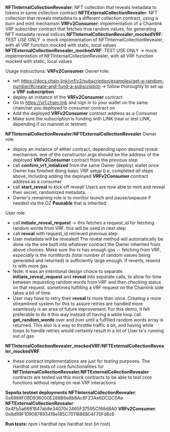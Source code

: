**NFTInternalCollectionRevealer**: NFT collection that reveals metadata to tokens in same collection contract
**NFTExternalCollectionRevealer**: NFT collection that reveals metadata to a different collection contract, using a burn and mint mechanism
**VRFv2Consumer**: implementation of a Chainlink VRF subscriber contract that fetches true random values, for generating NFT metadata reveal indices
**NFTInternalCollectionRevealer_mockedVRF**: TEST USE ONLY -> mock implementation of NFTInternalCollectionRevealer, with all VRF function mocked with static, local values
**NFTExternalCollectionRevealer_mockedVRF**: TEST USE ONLY -> mock implementation of NFTInternalCollectionRevealer, with all VRF function mocked with static, local values

Usage instructions:
**VRFv2Consumer**
Owner role:
- ref: https://docs.chain.link/vrf/v2/subscription/examples/get-a-random-number/#create-and-fund-a-subscription -> follow thoroughly to set up a **VRF subscription**
- deploy an instance of the **VRFv2Consumer** contract
- Go to https://vrf.chain.link and sign in to your wallet on the same chain/net you deployed to consumer contract on
- Add the deployed **VRFv2Consumer** contract address as a Consumer
- Make sure the subscription is funding with LINK (real or test LINK, depending if on mainnet or testnet)
  
**NFTInternalCollectionRevealer**/**NFTExternalCollectionRevealer**
Owner role:
- deploy an instance of either contract, depending upon desired reveal mechanism. one of the constructor args shoukd be the address of the deployed **VRFv2Consumer**
  contract from the previous step
- call **confirm_vrf_intialized** from the same Owner (deploy) wallet once Owner has finished doing basic VRF setup
  (i.e. completed *all* steps above, including adding the deployed **VRFv2Consumer** contract address as a consumer
- call **start_reveal** to kick off reveal! Users are now able to mint and reveal their secret, randomized metadata.
- Owner's remaining role is to monitor launch and pause/unpause if needed via the OZ **Pausable** that is inherited

User role:
- call **initiate_reveal_request** -> this fetches a request_id for fetching random words from VRF. this will be used in next step
- call **reveal** with request_id retrieved previous step
- User metadata will be revealed! The reveal method will automatically be done via the one built into whatever contract the Owner
  inherited from above choices. Make sure the tx has enough gas -- fetching from VRF, *especially* is the numWords
  (total number of random values being generated and returned) is sufficiently large enough. If reverts, resend tx with more gas
- Note: it was an intentional design choice to separate **initiate_reveal_request** and **reveal** into separate calls, to allow for time between
  requesting random words from VRF and then checking status on that request. sometimes fulfilling a VRF request on the Chainlink side takes a bit of time.
- User may have to retry their **reveal** tx more than once. Creating a more streamlined system for this to assure retries are handled more seamlessly is an
  area of future improvement. For this demo, it felt preferable to do it this way instead of having a while loop call **get_random_words** over and over until
  a fulfilled random words array is returned. This also is a way to throttle traffic a bit, and having while loops to handle retries would certainly result in
  a lot of User tx's running out of gas

**NFTInternalCollectionRevealer_mockedVRF**/**NFTExternalCollectionRevealer_mockedVRF**
- these contract implementations are just for testing purposes. The Hardhat unit tests of core functionalities for
  **NFTInternalCollectionRevealer**/**NFTExternalCollectionRevealer** contracts are tested via this mock contracts to be
  able to test core functions without relying on real VRF interactions

**Sepolia testnet deployments**
**NFTInternalCollectionRevealer**: 0x6988F08D936000E288B6e8b8Ac8F23Ae6DCDC0Ae
**NFTExternalCollectionRevealer**: 0x4Fb5a6681847ab8e34070c2465F37595Cf69d8A0
**VRFv2Consumer**: 0x8d99F109087893418e185C7011686804F75Fd8c6

**Run tests:**
npm i hardhat
npx hardhat test (in root)
